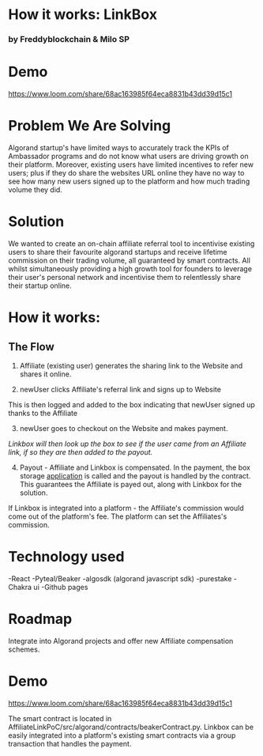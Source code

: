 # How it works: LinkBox

### by Freddyblockchain & Milo SP

# Demo

https://www.loom.com/share/68ac163985f64eca8831b43dd39d15c1

# Problem We Are Solving

Algorand startup's have limited ways to accurately track the KPIs of Ambassador programs and do not know what users are driving growth on their platform. Moreover, existing users have limited incentives to refer new users; plus if they do share the websites URL online they have no way to see how many new users signed up to the platform and how much trading volume they did.

# Solution

We wanted to create an on-chain affiliate referral tool to incentivise existing users to share their favourite algorand startups and receive lifetime commission on their trading volume, all guaranteed by smart contracts. All whilst simultaneously providing a high growth tool for founders to leverage their user's personal network and incentivise them to relentlessly share their startup online.

# How it works:

## The Flow

1. Affiliate (existing user) generates the sharing link to the Website and shares it online.

2. newUser clicks Affiliate's referral link and signs up to Website

This is then logged and added to the box indicating that newUser signed up thanks to the Affiliate

3. newUser goes to checkout on the Website and makes payment.

_Linkbox will then look up the box to see if the user came from an Affiliate link, if so they are then added to the payout._

4. Payout - Affiliate and Linkbox is compensated.
   In the payment, the box storage [application](https://testnet.algoexplorer.io/application/157625321) is called and the payout is handled by the contract. This guarantees the Affiliate is payed out, along with Linkbox for the solution.

If Linkbox is integrated into a platform - the Affiliate's commission would come out of the platform's fee.
The platform can set the Affiliates's commission.

# Technology used

-React
-Pyteal/Beaker
-algosdk (algorand javascript sdk)
-purestake
-Chakra ui
-Github pages

# Roadmap

Integrate into Algorand projects and offer new Affiliate compensation schemes.

# Demo

https://www.loom.com/share/68ac163985f64eca8831b43dd39d15c1

The smart contract is located in AffiliateLinkPoC/src/algorand/contracts/beakerContract.py.
Linkbox can be easily integrated into a platform's existing smart contracts via a group transaction that handles the payment.
